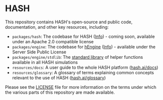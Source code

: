 # HASH

This repository contains HASH's open-source and public code, documentation, and other key resources, including:

- `packages/hash`: The codebase for HASH ([Info](https://hash.ai/platform/index)) - coming soon, available under an Apache 2.0 compatible license
- `packages/engine`: The codebase for [hEngine](packages/engine) ([Info](https://hash.ai/platform/engine)) - available under the Server Side Public License
- `packages/engine/stdlib`: The [standard library](packages/engine/stdlib) of helper functions available in all HASH simulations
- `resources/docs`: A user guide to the whole HASH platform ([hash.ai/docs](https://hash.ai/docs))
- `resources/glossary`: A glossary of terms explaining common concepts relevant to the use of HASH ([hash.ai/glossary](https://hash.ai/glossary))

Please see the [LICENSE](LICENSE.md) file for more information on the terms under which the various parts of this repository are made available.
